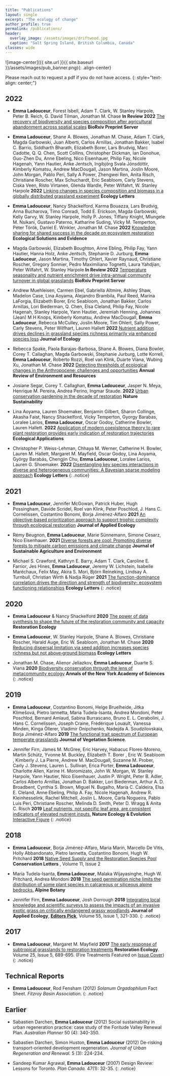 ```yaml
---
title: "Publications"
layout: single
excerpt: "The ecology of change"
author_profile: true
permalink: /publications/
header:
  overlay_image: /assets/images/driftwood.jpg
  caption: "Salt Spring Island, British Columbia, Canada"
classes: wide  
---
```


![image-center]({{ site.url }}{{ site.baseurl }}/assets/images/pub_banner.png){: .align-center}

Please reach out to request a pdf if you do not have access.
{: style="text-align: center;"}

## 2022
* **Emma Ladouceur**, Forest Isbell, Adam T. Clark, W. Stanley Harpole, Peter B. Reich, G. David Tilman, Jonathan M. Chase **In Review 2022** [The recovery of biodiversity and species composition after agricultural abandonment across spatial scales](https://doi.org/10.1101/2022.04.14.488351) **BioRxiv Preprint Server**

* **Emma Ladouceur**, Shane A. Blowes, Jonathan M. Chase, Adam T. Clark, Magda Garbowski, Juan Alberti, Carlos Arnillas, Jonathan Bakker, Isabel C. Barrio, Siddharth Bharath, Elizabeth Borer, Lars Brudvig, Marc Cadotte, Q. Q. Chen, Scott Collins, Christopher Dickman, Ian Donohue, Guo-Zhen Du, Anne Ebeling, Nico Eisenhauer, Philip Fay, Nicole Hagenah, Yann Hautier, Anke Jentsch, Ingibjörg Svala Jónsdóttir, Kimberly Komatsu, Andrew MacDougall, Jason Martina, Joslin Moore, John Morgan, Pablo Peri, Sally A Power, Zhengwei Ren, Anita Risch, Christiane Roscher, Max Schuchardt, Eric Seabloom, Carly Stevens, Ciska Veen, Risto Virtanen, Glenda Wardle, Peter Wilfahrt, W. Stanley Harpole **2022** [Linking changes in species composition and biomass in a globally distributed grassland experiment](https://doi.org/10.1111/ele.14126) **Ecology Letters** 

* **Emma Ladouceur**, Nancy Shackelford, Karma Bouazza, Lars Brudvig, Anna Bucharova, Timo Conradi, Todd E. Erickson, Magda Garbowski, Kelly Garvy, W. Stanley Harpole, Holly P. Jones, Tiffany Knight, Mlungele M. Nsikani, Gustavo Paterno, Katharine Suding, Vicky M. Temperton, Péter Török, Daniel E. Winkler, Jonathan M. Chase **2022** [Knowledge sharing for shared success in the decade on ecosystem restoration](https://doi.org/10.1002/2688-8319.12117) **Ecological Solutions and Evidence**

*  Magda Garbowski, Elizabeth Boughton, Anne Ebling, Philip Fay, Yann Hautier, Hanna Holz, Anke Jentsch, Stephanie D. Jurburg, **Emma Ladouceur**, Jason Martina, Timothy Ohlert, Xavier Raynaud, Christiane Roscher, Gregory Sonnier, Pedro Maximiliano Tognetti, Laura Yahdjian, Peter Wilfahrt, W. Stanley Harpole **In Review 2022** [Temperature seasonality and nutrient enrichment drive intra-annual community turnover in global grasslands](https://www.biorxiv.org/content/10.1101/2022.10.24.513509v1.full.pdf+html) **BioRxiv Preprint Server**

* Andrew Muehleisen, Carmen Ebel, Gabriella Altmire, Ashley Shaw,  Madelon Case, Lina Aoyama, Alejandro Brambila, Paul Reed, Marina LaForgia, Elizabeth  Borer, Eric Seabloom, Jonathan Bakker, Carlos Arnillas, Lori Biederman, Q. Chen, Elsa  Cleland, Philip  Fay, Nicole Hagenah, Stanley  Harpole, Yann Hautier, Jeremiah  Henning, Johannes (Jean) M H Knops,  Kimberly Komatsu, Andrew  MacDougall, **Emma Ladouceur**, Rebecca McCulley, Joslin Moore, Tim Ohlert, Sally Power,  Carly Stevens, Peter Wilfhart, Lauren Hallett **2022** [Nutrient addition drives declines in grassland species richness primarily via enhanced species loss](https://doi.org/10.1111/1365-2745.14038) **Journal of Ecology**

* Rebecca Spake, Paola Barajas-Barbosa, Shane A. Blowes, Diana Bowler, Corey T. Callaghan, Magda Garbowski, Stephanie Jurburg, Lotte Korrell, **Emma Ladouceur**, Roberto Rozzi, Roel van Klink, Duarte Viana, Wubing Xu, Jonathan M. Chase **2022** [Detecting thresholds of ecological changes in the Anthropocene: challenges and opportunities](https://www.annualreviews.org/doi/pdf/10.1146/annurev-environ-112420-015910) **Annual Review of Environment and Resources**

* Josiane Segar, Corey T. Callaghan, **Emma Ladouceur**, Jasper N. Meya, Henrique M. Pereira, Andrea Perino, Ingmar Staude. **2022** [Urban conservation gardening in the decade of restoration](https://www.nature.com/articles/s41893-022-00882-z) **Nature Sustainability**

* Lina Aoyama, Lauren Shoemaker, Benjamin Gilbert, Sharon Collinge, Akasha Faist, Nancy Shackelford, Vicky Temperton, Gyorgy Barabas, Loralee Larios, **Emma Ladouceur**, Oscar Godoy, Catherine Bowler, Lauren Hallett. **2022** [Application of modern coexistence theory to rare plant restoration provides early indication of restoration trajectories](https://doi.org/10.1002/eap.2649) **Ecological Applications**

* Christopher P. Weiss-Lehman,  Chhaya M. Werner, Catherine H. Bowler, Lauren M. Hallett, Margaret M. Mayfield, Oscar Godoy, Lina Aoyama, György Barabás, Chengjin Chu, **Emma Ladouceur**,  Loralee Larios, Lauren G. Shoemaker. **2022**  [Disentangling key species interactions in diverse and heterogeneous communities: A Bayesian sparse modeling approach](https://doi.org/10.1111/ele.13977) **Ecology Letters**
{: .notice}

## 2021
* **Emma Ladouceur**, Jennifer McGowan, Patrick Huber, Hugh Possingham, Davide Scridel, Roel van Klink, Peter Poschlod, J. Hans C. Cornelissen, Costantino Bonomi, Borja Jiménez-Alfaro **2021** [An objective-based prioritization approach to support trophic complexity through ecological restoration](https://doi.org/10.1111/1365-2664.13943) **Journal of Applied Ecology**

* Rémy Beugnon, **Emma Ladouceur**, Marie Sünnemann, Simone Cesarz, Nico Eisenhauer. **2021** [Diverse forests are cool: Promoting diverse forests to mitigate carbon emissions and climate change](https://onlinelibrary.wiley.com/doi/full/10.1002/sae2.12005) **Journal of Sustainable Agriculture and Environment**

* Michael S. Crawford, Kathryn E. Barry, Adam T. Clark, Caroline E. Farrior, Jes Hines, **Emma Ladouceur**, Jeremy W. Lichstein, Isabelle Maréchaux, Felix May, Akira S. Mori, Björn Reineking, Lindsay A. Turnbull, Christian Wirth & Nadja Rüger **2021** [The function-dominance correlation drives the direction and strength of biodiversity- ecosystem functioning relationships](https://onlinelibrary.wiley.com/doi/10.1111/ele.13776) **Ecology Letters**
{: .notice}

## 2020
* **Emma Ladouceur** & Nancy Shackelford **2020** [The power of data synthesis to shape the future of the restoration community and capacity](https://onlinelibrary.wiley.com/doi/abs/10.1111/rec.13251) **Restoration Ecology**

* **Emma Ladouceur**,  W. Stanley Harpole,  Shane A. Blowes,  Christiane Roscher,  Harald Auge,  Eric W. Seabloom,  Jonathan M. Chase **2020** [Reducing dispersal limitation via seed addition increases species richness but not above‐ground biomass](https://onlinelibrary.wiley.com/doi/full/10.1111/ele.13566) **Ecology Letters**

* Jonathan M. Chase, Alienor Jeliazkov, **Emma Ladouceur**, Duarte S. Viana **2020** [Biodiversity conservation through the lens of metacommunity ecology]( https://doi.org/10.1111/nyas.14378) **Annals of the New York Academy of Sciences**
{: .notice}

## 2019
* **Emma Ladouceur**, Costantino Bonomi, Helge Bruelheide, Jitka Klimešová, Pietro Iannetta, Maria Tudela-Isanta, Andrea Mondoni, Peter Poschlod, Bernard Amiaud, Sabina Burrascano, Bruno E. L. Cerabolini, J. Hans C. Cornelissen, Joseph Craine, Frédérique Louault, Vanessa Minden, Kinga Öllerer, Vladimir Onipchenko, Nadejda A. Soudzilovskaia, Borja Jiménez-Alfaro **2019** [The functional trait spectrum of European temperate grasslands](https://doi.org/10.1111/jvs.12784) **Journal of Vegetation Science**.

* Jennifer Firn, James M. McGree, Eric Harvey, Habacuc Flores-Moreno, Martin Schütz, Yvonne M. Buckley, Elizabeth T. Borer  , Eric W. Seabloom  , Kimberly J. La Pierre, Andrew M. MacDougall, Suzanne M. Prober, Carly J. Stevens, Lauren L. Sullivan, Erica Porter, **Emma Ladouceur**, Charlotte Allen, Karine H. Moromizato, John W. Morgan, W. Stanley Harpole, Yann Hautier, Nico Eisenhauer, Justin P. Wright, Peter B. Adler, Carlos Alberto Arnillas, Jonathan D. Bakker, Lori Biederman, Arthur A. D. Broadbent, Cynthia S. Brown, Miguel N. Bugalho, Maria C. Caldeira, Elsa E. Cleland, Anne Ebeling, Philip A. Fay, Nicole Hagenah, Andrew R. Kleinhesselink, Rachel Mitchell, Joslin L. Moore, Carla Nogueira, Pablo Luis Peri, Christiane Roscher, Melinda D. Smith, Peter D. Wragg & Anita C. Risch **2019** [Leaf nutrients, not specific leaf area, are consistent indicators of elevated nutrient inputs.](https://doi.org/10.1038/s41559-018-0790-1) **Nature Ecology & Evolution** [Interactive Figure](https://evidentlyso.com.au/clients/qut/functionalTraits0120/)
{: .notice}

## 2018
* **Emma Ladouceur**, Borja Jiménez-Alfaro, Maria Marin, Marcello De Vitis, Holly Abbandonato, Pietro Iannetta, Costantino Bonomi, Hugh W. Pritchard **2018** [Native Seed Supply and the Restoration Species Pool](http://onlinelibrary.wiley.com/doi/10.1111/conl.12381/abstract) **Conservation Letters** , Volume 11, Issue 2

* Maria Tudela-Isanta, **Emma Ladouceur**, Malaka Wijayasinghe, Hugh W. Pritchard, Andrea Mondoni **2018** [The seed germination niche limits the distribution of some plant species in calcareous or siliceous alpine bedrocks.](https://link.springer.com/article/10.1007/s00035-018-0199-0) **Alpine Botany**

* Jennifer Firn, **Emma Ladouceur**, Josh Dorrough **2018** [Integrating local knowledge and scientific surveys to assess the impacts of an invasive exotic grass on critically endangered grassy woodlands](http://onlinelibrary.wiley.com/doi/10.1111/1365-2664.12928/full) **Journal of Applied Ecology**, [**Editors Pick**](https://appliedecologistsblog.com/2017/07/06/research-management-and-local-knowledge/), Volume 55, Issue 1, 321-330.
{: .notice}

## 2017
* **Emma Ladouceur**, Margaret M. Mayfield **2017** [The early response of subtropical grasslands to restoration treatments](http://onlinelibrary.wiley.com/doi/10.1111/rec.12491/full) **Restoration Ecology**. Volume 25, Issue 5, 689-695. (Fire Treatments Featured on [Issue Cover](https://onlinelibrary.wiley.com/doi/epdf/10.1111/rec.12443))
{: .notice}

## Technical Reports

* **Emma Ladouceur**, Rod Fensham (2012) _Solanum Orgadophilum_ Fact Sheet. *Fitzroy Basin Association.*
{: .notice}


## Earlier
* Sabastien Darchen, **Emma Ladouceur** (2012) Social sustainability in urban regeneration practice: case study of the Foritude Valley Renewal Plan. *Australian Planner* 50 (4): 340-350.

* Sabastien Darchen, Simon Huston, **Emma Ladouceur** (2012) De-risking transport-oriented development regeneration. *Journal of Urban Regeneration and Renewal.* 5 (3): 224-234. 

* Sandeep Kumar Agrawal, **Emma Ladouceur** (2007) Design Review: Lessons for Toronto. *Plan Canada.* 47(1): 32-35.
{: .notice}


